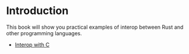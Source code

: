 # Introduction

This book will show you practical examples of interop between Rust and
other programming languages.

* [Interop with C](./chapter_01.md)